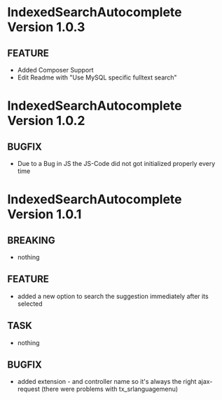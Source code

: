 # IndexedSearchAutocomplete Version 1.0.3

## FEATURE
- Added Composer Support
- Edit Readme with "Use MySQL specific fulltext search"



# IndexedSearchAutocomplete Version 1.0.2

## BUGFIX
- Due to a Bug in JS the JS-Code did not got initialized properly every time



# IndexedSearchAutocomplete Version 1.0.1

## BREAKING
- nothing

## FEATURE
- added a new option to search the suggestion immediately after its selected

## TASK
- nothing

## BUGFIX
- added extension - and controller name so it's always the right ajax-request (there were problems with tx_srlanguagemenu)
